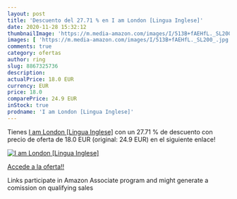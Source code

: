 ```yaml
---
layout: post
title: 'Descuento del 27.71 % en I am London [Lingua Inglese]'
date: 2020-11-28 15:32:12
thumbnailImage: 'https://m.media-amazon.com/images/I/513B+fAEHfL._SL200_.jpg'
images: [ 'https://m.media-amazon.com/images/I/513B+fAEHfL._SL200_.jpg' ]
comments: true
category: ofertas
author: ring
slug: 8867325736
description:
actualPrice: 18.0 EUR
currency: EUR
price: 18.0
comparePrice: 24.9 EUR
inStock: true
prodname: 'I am London [Lingua Inglese]'
---
```


Tienes [I am London [Lingua Inglese]](https://www.amazon.it/dp/8867325736/?tag=tolees00-21) con un 27.71 % de descuento con precio de oferta de 18.0 EUR (original: 24.9 EUR) en el siguiente enlace!

[![I am London [Lingua Inglese]](https://m.media-amazon.com/images/I/513B+fAEHfL._SL200_.jpg)](https://www.amazon.it/dp/8867325736/?tag=tolees00-21)

[Accede a la oferta!!](https://www.amazon.it/dp/8867325736/?tag=tolees00-21)

Links participate in Amazon Associate program and might generate a comission on qualifying sales


